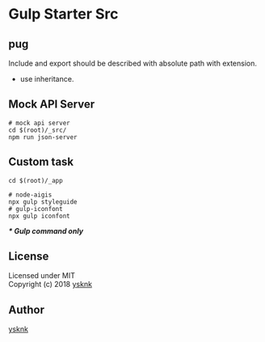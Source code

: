 Gulp Starter Src
====

## pug

Include and export should be described with absolute path with extension.
* use inheritance.

## Mock API Server

```Shell
# mock api server
cd $(root)/_src/
npm run json-server
```

## Custom task

```Shell
cd $(root)/_app

# node-aigis
npx gulp styleguide
# gulp-iconfont
npx gulp iconfont
```
___* Gulp command only___

## License

Licensed under MIT  
Copyright (c) 2018 [ysknk](https://github.com/ysknk)  

## Author

[ysknk](https://github.com/ysknk)

